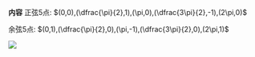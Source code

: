 **内容**
正弦5点: $(0,0),(\dfrac{\pi}{2},1),(\pi,0),(\dfrac{3\pi}{2},-1),(2\pi,0)$

余弦5点: $(0,1),(\dfrac{\pi}{2},0),(\pi,-1),(\dfrac{3\pi}{2},0),(2\pi,1)$

<img src="E:\Math\work_space\math\005-入门课程-解析几何\098 resources\5点作图法.png">

